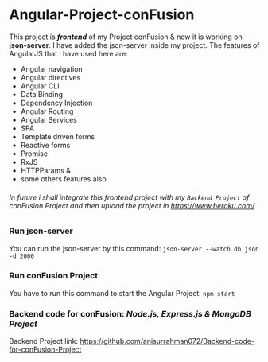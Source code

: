 # Angular-Project-conFusion
This project is ***frontend*** of my Project conFusion & now it is working on **json-server**. I have added the json-server inside my project. 
The features of AngularJS that i have used here are:
- Angular navigation
- Angular directives
- Angular CLI
- Data Binding
- Dependency Injection
- Angular Routing
- Angular Services
- SPA
- Template driven forms
- Reactive forms
- Promise
- RxJS
- HTTPParams &
- some others features also
###### In future i shall integrate this frontend project with my `Backend Project` of conFusion Project and then upload the project in https://www.heroku.com/ ######

### Run json-server
You can run the json-server by this command: `json-server --watch db.json -d 2000` 

### Run conFusion Project
You have to run this command to start the Angular Project: `npm start`

### Backend code for conFusion: ***Node.js, Express.js & MongoDB Project***
Backend Project link: https://github.com/anisurrahman072/Backend-code-for-conFusion-Project
